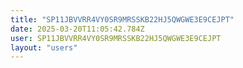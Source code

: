 ```yaml
---
title: "SP11JBVVRR4VY0SR9MRSSKB22HJ5QWGWE3E9CEJPT"
date: 2025-03-20T11:05:42.784Z
user: SP11JBVVRR4VY0SR9MRSSKB22HJ5QWGWE3E9CEJPT
layout: "users"
---
```

    